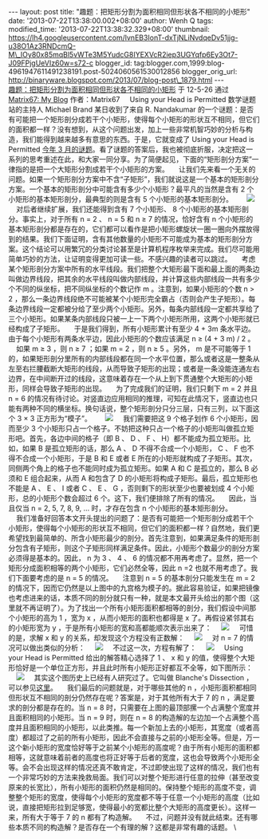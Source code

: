 --- layout: post title:
"趣题：把矩形分割为面积相同但形状各不相同的小矩形" date:
'2013-07-22T13:38:00.002+08:00' author: Wenh Q tags: modified\_time:
'2013-07-22T13:38:32.329+08:00' thumbnail:
https://lh4.googleusercontent.com/lvnEB3IonT-dxTjNLiNvdqeDv51jjg-u38O1Az3RNDcmQ-M\_IOy80x85mqBl5vWTe3M5YudcG8IYEXVcR2iep3UGYqfp6Ey3Ot7-J09FPjgUeVIz60w=s72-c
blogger\_id:
tag:blogger.com,1999:blog-4961947611491238191.post-5024060561530012856
blogger\_orig\_url:
http://binaryware.blogspot.com/2013/07/blog-post\_1879.html ---
[\
趣题：把矩形分割为面积相同但形状各不相同的小矩形](http://www.matrix67.com/blog/archives/4971)
于 12-5-26 通过 [Matrix67: My
Blog](http://www.matrix67.com/blog) 作者：Matrix67
    Using your Head is Permitted 数学谜题站的主持人 Michael Brand
某日收到了来自 R. Nandakumar
的一个谜题：是否有可能把一个矩形剖分成若干个小矩形，使得每个小矩形的形状互不相同，但它们的面积都一样？没有想到，从这个问题出发，加上一些非常机智巧妙的分析与构造，我们能得到越来越多有意思的东西。于是，它就变成了
Using your Head is Permitted [今年 3
月的谜题](http://www.brand.site.co.il/riddles/201203q.html)。看了谜题的答案后，我也被彻底折服，决定把这一系列的思考重述在此，和大家一同分享。为了简便起见，下面的“矩形剖分方案”一律指的是把一个大矩形分割成若干个小矩形的方案。
    让我们先来看一个无关的问题。如果一个矩形剖分方案中不含“子矩形”，我们就说这是一个基本的矩形剖分方案。一个基本的矩形剖分中可能含有多少个小矩形？最平凡的当然是含有
2 个小矩形的基本矩形剖分，最典型的则是含有 5 个小矩形的基本矩形剖分。
      ![](https://lh4.googleusercontent.com/lvnEB3IonT-dxTjNLiNvdqeDv51jjg-u38O1Az3RNDcmQ-M_IOy80x85mqBl5vWTe3M5YudcG8IYEXVcR2iep3UGYqfp6Ey3Ot7-J09FPjgUeVIz60w)
    对后者继续扩展，我们还能得到含有 7 个小矩形、 8
个小矩形的基本矩形剖分。事实上，对于所有 n = 2 、 n = 5 和 n ≥ 7
的情况，恰好含有 n
个小矩形的基本矩形剖分都是存在的，它们都可以看作是把小矩形螺旋状一圈一圈向外摆放得到的结果。我们下面证明，含有其他数量的小矩形不可能成为基本的矩形剖分方案。这个结论可以用繁冗的分类讨论甚至是计算机程序枚举来完成。我们尽可能用简单巧妙的方法，让证明变得更加可读一些。不感兴趣的读者可以跳过。
    考虑某个矩形剖分方案中所有的水平线段。我们把整个大矩形最下面和最上面的两条边叫做边界线段，把其余的水平线段叫做内部线段，并计算这些内部线段一共有多少个不同的纵坐标，把不同纵坐标的个数记作
m 。注意到，如果小矩形的个数 n \> 2
，那么一条边界线段绝不可能被某个小矩形完全霸占（否则会产生子矩形）。每条边界线段一定都被分给了至少两个小矩形。另外，每条内部线段一定都共享给了三个小矩形。如果某条内部线段只被一上一下两个小矩形所用，这两个小矩形就已经构成了子矩形。
    于是我们得到，所有小矩形累计有至少 4 + 3m
条水平边。由于每个小矩形有两条水平边，因此小矩形的个数应该满足 n ≥ (4 +
3 m) / 2 。
    如果 m ≥ 3 ，则 n ≥ 7 ；如果 m = 2 ，则 n ≥ 5 。另外， m
是不可能等于 1
的，如果矩形剖分里所有的内部线段都在同一个水平位置，那么或者这是一整条从左至右拦腰截断大矩形的线段，从而导致子矩形的出现；或者是一条没能连通左右边界，在中间断开过的线段，这意味着存在一个从上到下贯通整个大矩形的小矩形，同样会导致子矩形的出现。
    为了完成我们的证明，我们只剩下 m = 2 并且 n = 6
的情况有待讨论。对竖直边应用相同的推理，可知在此情况下，竖直边也只能有两种不同的横坐标。换句话说，整个矩形剖分只分三层，只有三列，以下面这个
3 × 3 正方形为“模子”。
      ![](https://lh4.googleusercontent.com/pCRE_Xngbkbgoy-6av8ZSIpTNIQBkgRHEnM7uPjr8h5unHQU__CQi1kG5_KGc_0kMYDmu5FwiHNNKSbeT8qU8KiWAownEDCD9Rbz6JG-xNsZSaeOSN4)
    我们需要把这 9 个格子划作 6 个小矩形，因而至少 3
个小矩形只占一个格子。不妨把这种只占一个格子的小矩形叫做孤立矩形吧。首先，各边中间的格子（即
B 、 D 、 F 、 H）都不能成为孤立矩形。比如，如果 B 是孤立矩形的话，那么
A 、 D 不得不合成一个小矩形， C 、 F 也不得不合成一个小矩形，于是 B 和 E
或者 E
所在的小矩形就构成了子矩形。其次，同侧两个角上的格子也不能同时成为孤立矩形。如果
A 和 C 是孤立的，那么 B 必须和 E 组合起来，从而 A 和包含了 D
的小矩形将构成子矩形。最后，孤立矩形也不能是 A 、 E 、 I 或者 C 、 E 、
G ，否则剩下的形状至少也要被划成 4 个小矩形，总的小矩形个数会超过 6
个。这下，我们便排除了所有的情况。
    因此，当且仅当 n = 2, 5, 7, 8, 9, … 时，才存在包含 n
个小矩形的基本矩形剖分。
\
    我们准备好回答本文开头提出的问题了：是否有可能把一个矩形剖分成若干个小矩形，使得每个小矩形的形状互不相同，但它们的面积都一样？自然地，我们更希望找到最简单的、所含小矩形最少的剖分。首先注意到，如果满足条件的矩形剖分包含有子矩形，则这个子矩形同样满足条件。因此，小矩形个数最少的剖分方案必须得是基本的。因此，
n 为 3 、 4 、 6
的情况都不用再考虑了。显然，把一个矩形分成面积相等的两个小矩形，它们必然全等，因此
n =2 也就不用考虑了。我们下面要考虑的是 n = 5 的情况。
    注意到 n = 5 的基本剖分只能发生在 m = 2
的情况下，因而它仍然是以上图中的九宫格为模子的。据此容易验证，如果把镜像也考虑进来的话，本质不同的剖分就只有一种，就是本文最开头给出的那个图（这里就不再证明了）。为了找出一个所有小矩形面积都相等的剖分，我们假设中间那个小矩形的高为
1 ，宽为 x ，从而小矩形的面积也都得是 x 了。再假设紧邻其右的小矩形宽为 y
，于是所有小矩形的宽和高都能顺次表示出来了：
    ![](https://lh4.googleusercontent.com/AsLC4qaFItBdDqKZk2ug1DRdbGR3T6AYVuf4ekOuPiY7rOUp5h9tS1ruMLerPjhzLbsx4lQIvOz13F6hCiF_tGYG_LJR2PwgWZHuC_eijgJLJ1xBQU0)
    可惜的是，求解 x 和 y 的关系，却发现这个方程没有正数解：
    ![](https://lh5.googleusercontent.com/iC4TKjz_AeA3qPdKrV4pR-KN8NeBJaPIlmxNtfM1OFQiljZlnrakJPGl6ryLoMPdo40Lw2EhwT8J16DvQSn03pMsC2u9TxcYyEYf1X8Z_khy4_6WLek)
    对 n = 7 的情况可以做出类似的分析：
    ![](https://lh5.googleusercontent.com/LLNBOa2obV4ENke5PYPII0buVTfQbEs-WWLCFa6nOuIp_I3qT8pxluRLFgl4G8Z7nSkn2nkvGTtoW_5fcUrV5zO-1b93Apm4wmJ0Qr_NVhx6bopTF90)
    不过这一次，方程有解了：
    ![](https://lh5.googleusercontent.com/6sfBCSuQGgcT51m1lPd4ZqHWBk4VxDDZ4WshBYGbFGPb5b_MtGdnCAHEgToG_jKOSH16jst1wje6M9shmaj4BkTBnGoGKed53A22AEeSJyBw4aeWVgc)
    Using your Head is Permitted 给出的解答精心选择了 1 、 x 和 y
的值，使得整个大矩形恰好是一个单位正方形，并且此时所有小矩形正好都互不全等，如下图所示：
    ![](https://lh3.googleusercontent.com/KWexIbbzH5SVJ5OBhcRgbBK5fMu8JqrIpq7YkMcatR5br8lM3WtxNngg8FL2Ot_vI9AGvXzovb5XqvnCLcHyBPKbV0OeXbqz4B5_6jT36VPEMzrFbR4)
    其实这个图历史上已经有人研究过了。它叫做 Blanche's Dissection
，可以参见[这里](http://mathworld.wolfram.com/BlanchesDissection.html)。
    我们最后的问题就是，对于哪些其他的 n
，小矩形面积都相同但形状互不相同的剖分仍然存在呢？答案是，对于其他所有大于
7 的 n ，满足要求的剖分都是存在的。当 n = 8
时，只需要在上图的最顶部摞一个占满整个宽度并且面积相同的小矩形。当 n = 9
时，则在 n = 8
的构造解的左边加一个占满整个高度并且面积相同的小矩形，以此类推。每一个新加上去的小矩形，其宽度（或者高度）都超过了之前的所有小矩形，因此不会直接与之前的小矩形全等。但是，万一这个新小矩形的宽度恰好等于之前某个小矩形的高度呢？由于所有小矩形的面积都相等，这就意味着前者的高度也将正好等于后者的宽度，这也会导致两个小矩形全等。会不会出现这样的情况还真不敢肯定，不过即使出现了这样的情况，我们也有一个非常巧妙的方法来挽救局面。我们可以对整个矩形进行任意的拉伸（甚至改变原来的长宽比），所有小矩形的面积仍然是相同的。保持整个矩形的高度不变，调整整个矩形的宽度，使得每个小矩形的宽度都不等于任意一个小矩形的高度（比如说，直接把矩形拉到足够宽，使得最小的宽都比整个大矩形的高度更长）。这样一来，所有大于等于
7 的 n 都有了构造解。
    不过，问题并没有就此结束。还有哪些本质不同的构造解？是否存在一个有理的解？这都是非常有趣的话题。
\

